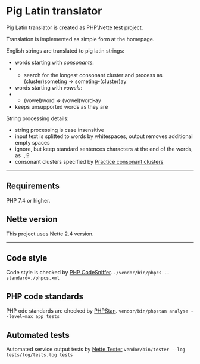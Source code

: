 # Pig Latin translator
Pig Latin translator is created as PHP\Nette test project. 

Translation is implemented as simple form at the homepage. 

English strings are translated to pig latin strings:
- words starting with *consonants*:
- - search for the longest consonant cluster and process as (cluster)someting => someting-(cluster)ay
- words starting with *vowels*: 
- - (vowel)word => (vowel)word-ay
- keeps unsupported words as they are

String processing details:
- string processing is case insensitive
- input text is splitted to words by whitespaces, output removes additional empty spaces
- ignore, but keep standard sentences characters at the end of the words, as .,!?
- consonant clusters specified by [Practice consonant clusters](https://usefulenglish.ru/phonetics/practice-consonant-clusters)


---

## Requirements
PHP 7.4 or higher.

## Nette version
This project uses Nette 2.4 version. 


---

## Code style
Code style is checked by [PHP CodeSniffer](https://github.com/squizlabs/PHP_CodeSniffer).
`./vendor/bin/phpcs --standard=./phpcs.xml`

## PHP code standards
PHP ode standards are checked by [PHPStan](https://phpstan.org/).
`vendor/bin/phpstan analyse --level=max app tests`

## Automated tests
Automated service output tests by [Nette Tester](https://tester.nette.org/)
`vendor/bin/tester --log tests/log/tests.log tests`
